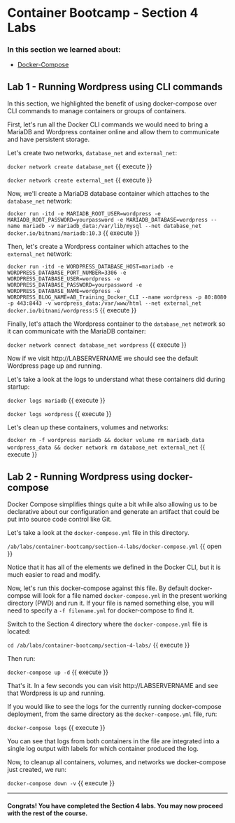 # Container Bootcamp - Section 4 Labs

### In this section we learned about:

* [Docker-Compose](https://docs.docker.com/compose/)

## Lab 1 - Running Wordpress using CLI commands

In this section, we highlighted the benefit of using docker-compose over CLI commands to manage containers or groups of containers.

First, let's run all the Docker CLI commands we would need to bring a MariaDB and Wordpress container online and allow them to communicate and have persistent storage.

Let's create two networks, `database_net` and `external_net`:

`docker network create database_net` {{ execute }}

`docker network create external_net` {{ execute }}

Now, we'll create a MariaDB database container which attaches to the `database_net` network:

`docker run -itd -e MARIADB_ROOT_USER=wordpress -e MARIADB_ROOT_PASSWORD=yourpassword -e MARIADB_DATABASE=wordpress --name mariadb -v mariadb_data:/var/lib/mysql --net database_net docker.io/bitnami/mariadb:10.3` {{ execute }}

Then, let's create a Wordpress container which attaches to the `external_net` network:

`docker run -itd -e WORDPRESS_DATABASE_HOST=mariadb -e WORDPRESS_DATABASE_PORT_NUMBER=3306 -e WORDPRESS_DATABASE_USER=wordpress -e WORDPRESS_DATABASE_PASSWORD=yourpassword -e WORDPRESS_DATABASE_NAME=wordpress -e WORDPRESS_BLOG_NAME=AB_Training_Docker_CLI --name wordpress -p 80:8080 -p 443:8443 -v wordpress_data:/var/www/html --net external_net docker.io/bitnami/wordpress:5` {{ execute }}

Finally, let's attach the Wordpress container to the `database_net` network so it can communicate with the MariaDB container:

`docker network connect database_net wordpress` {{ execute }}

Now if we visit http://LABSERVERNAME we should see the default Wordpress page up and running. 

Let's take a look at the logs to understand what these containers did during startup:

`docker logs mariadb` {{ execute }}

`docker logs wordpress` {{ execute }}

Let's clean up these containers, volumes and networks:

`docker rm -f wordpress mariadb && docker volume rm mariadb_data wordpress_data && docker network rm database_net external_net` {{ execute }}

## Lab 2 - Running Wordpress using docker-compose

Docker Compose simplifies things quite a bit while also allowing us to be declarative about our configuration and generate an artifact that could be put into source code control like Git.

Let's take a look at the `docker-compose.yml` file in this directory.

`/ab/labs/container-bootcamp/section-4-labs/docker-compose.yml` {{ open }}

Notice that it has all of the elements we defined in the Docker CLI, but it is much easier to read and modify.

Now, let's run this docker-compose against this file. By default docker-compse will look for a file named `docker-compose.yml` in the present working directory (PWD) and run it. If your file is named something else, you will need to specify a `-f filename.yml` for docker-compose to find it.

Switch to the Section 4 directory where the `docker-compose.yml` file is located:

`cd /ab/labs/container-bootcamp/section-4-labs/` {{ execute }}

Then run:

`docker-compose up -d` {{ execute }}

That's it. In a few seconds you can visit http://LABSERVERNAME and see that Wordpress is up and running.

If you would like to see the logs for the currently running docker-compose deployment, from the same directory as the `docker-compose.yml` file, run:

`docker-compose logs` {{ execute }}

You can see that logs from both containers in the file are integrated into a single log output with labels for which container produced the log.

Now, to cleanup all containers, volumes, and networks we docker-compose just created, we run:

`docker-compose down -v` {{ execute }}

____

#### Congrats! You have completed the Section 4 labs. You may now proceed with the rest of the course.